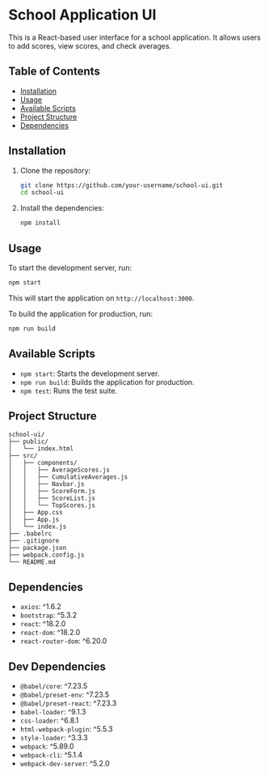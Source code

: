 # School Application UI

This is a React-based user interface for a school application. It allows users to add scores, view scores, and check averages.

## Table of Contents

- [Installation](#installation)
- [Usage](#usage)
- [Available Scripts](#available-scripts)
- [Project Structure](#project-structure)
- [Dependencies](#dependencies)

## Installation

1. Clone the repository:
    ```sh
    git clone https://github.com/your-username/school-ui.git
    cd school-ui
    ```

2. Install the dependencies:
    ```sh
    npm install
    ```

## Usage

To start the development server, run:
```sh
npm start
```

This will start the application on `http://localhost:3000`.

To build the application for production, run:
```sh
npm run build
```

## Available Scripts

- `npm start`: Starts the development server.
- `npm run build`: Builds the application for production.
- `npm test`: Runs the test suite.

## Project Structure

```
school-ui/
├── public/
│   └── index.html
├── src/
│   ├── components/
│   │   ├── AverageScores.js
│   │   ├── CumulativeAverages.js
│   │   ├── Navbar.js
│   │   ├── ScoreForm.js
│   │   ├── ScoreList.js
│   │   └── TopScores.js
│   ├── App.css
│   ├── App.js
│   └── index.js
├── .babelrc
├── .gitignore
├── package.json
├── webpack.config.js
└── README.md
```

## Dependencies

- `axios`: ^1.6.2
- `bootstrap`: ^5.3.2
- `react`: ^18.2.0
- `react-dom`: ^18.2.0
- `react-router-dom`: ^6.20.0

## Dev Dependencies

- `@babel/core`: ^7.23.5
- `@babel/preset-env`: ^7.23.5
- `@babel/preset-react`: ^7.23.3
- `babel-loader`: ^9.1.3
- `css-loader`: ^6.8.1
- `html-webpack-plugin`: ^5.5.3
- `style-loader`: ^3.3.3
- `webpack`: ^5.89.0
- `webpack-cli`: ^5.1.4
- `webpack-dev-server`: ^5.2.0